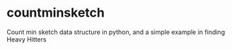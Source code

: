 # countminsketch
Count min sketch data structure in python, and a simple example in finding Heavy Hitters
